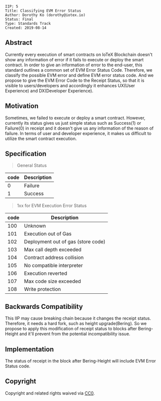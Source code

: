 ```
IIP: 5
Title: Classifying EVM Error Status
Author: Dorothy Ko (dorothy@iotex.io)
Status: Final
Type: Standards Track
Created: 2019-08-14
```


## Abstract
Currently every execution of smart contracts on IoTeX Blockchain doesn't show any information of error if it fails to execute or deploy the smart contract. In order to give an information of error to the end-user, this standard outlines a common set of EVM Error Status Code. Therefore, we classify the possible EVM error and define EVM error status code. And we propose to give the EVM Error Code to the Receipt Status, so that it is visible to users/developers and accordingly it enhances UX(User Experience) and DX(Developer Experience). 

## Motivation
Sometimes, we failed to execute or deploy a smart contract. However, currently its status gives us just simple status such as Success(1) or Failure(0) in receipt and it doesn't give us any information of the reason of failure. In terms of user and developer experience, it makes us difficult to utilize the smart contract execution.  

## Specification

> General Status 

| code | Description  |
|------|--------------|
| 0    | Failure      |
| 1    | Success      |


> 1xx for EVM Execution Error Status 

| code | 			Description               |
|------|--------------------------------------|
| 100  | Unknown 	                          |
| 101  | Execution out of Gas                 |
| 102  | Deployment out of gas (store code)   |
| 103  | Max call depth exceeded              |
| 104  | Contract address collision           |
| 105  | No compatible interpreter            |
| 106  | Execution reverted                   |
| 107  | Max code size exceeded               |
| 108  | Write protection                     |



## Backwards Compatibility
This IIP may cause breaking chain because it changes the receipt status. Therefore, it needs a hard fork, such as height upgrade(Bering). So we propose to apply this modification of receipt status to blocks after Bering-Height and it'll prevent from the potential incompatibility issue. 


## Implementation
The status of receipt in the block after Bering-Height will include EVM Error Status code. 


## Copyright
Copyright and related rights waived via [CC0](https://creativecommons.org/publicdomain/zero/1.0/).

